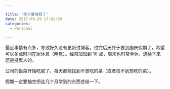 ```yaml
---

title: '终于要放假了'
date: 2017-09-29 17:01:00
categories:
  - Personal

---
```





最近事情有点多，导致好久没有更新过博客。过完后天终于要到国庆假期了，希望可以多点时间在家休息（睡觉）。经常加班到 10 点，周末也时常单休，连续下来还是挺累人的。

公司的饭菜开始吃腻了，每天都能找到不想吃的菜（或者找不到想吃的菜）。

假期一定要抽空把这几个月学到的东西总结一下。
